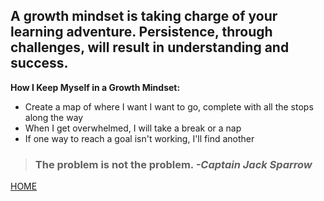 ## A growth mindset is taking charge of your learning adventure.  Persistence, through challenges, will result in understanding and success. ##



**How I Keep Myself in a Growth Mindset:**

- Create a map of where I want I want to go, complete with all the stops along the way
- When I get overwhelmed, I will take a break or a nap
- If one way to reach a goal isn't working, I'll find another



> ### The problem is not the problem.   *-Captain Jack Sparrow*

[HOME](https://aedeleon2023.github.io/reading-notes/)
